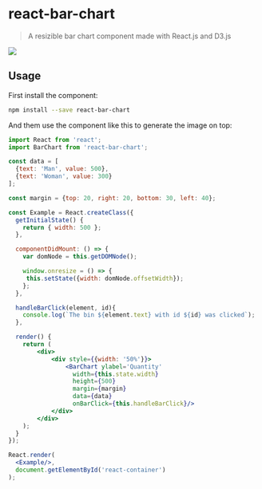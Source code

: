 # react-bar-chart
> A resizible bar chart component made with React.js and D3.js

<img src="https://i.imgur.com/3CgROLp.png"/>

## Usage

First install the component:
```sh
npm install --save react-bar-chart
```

And them use the component like this to generate the image on top:
```jsx
import React from 'react';
import BarChart from 'react-bar-chart';

const data = [
  {text: 'Man', value: 500}, 
  {text: 'Woman', value: 300} 
];

const margin = {top: 20, right: 20, bottom: 30, left: 40};

const Example = React.createClass({
  getInitialState() {
    return { width: 500 };
  },

  componentDidMount: () => {
    var domNode = this.getDOMNode();

    window.onresize = () => {
     this.setState({width: domNode.offsetWidth}); 
    };
  },

  handleBarClick(element, id){ 
    console.log(`The bin ${element.text} with id ${id} was clicked`);
  },

  render() {
    return (
        <div>
            <div style={{width: '50%'}}> 
                <BarChart ylabel='Quantity'
                  width={this.state.width}
                  height={500}
                  margin={margin}
                  data={data}
                  onBarClick={this.handleBarClick}/>
            </div>
        </div>
    );
  }
});

React.render(
  <Example/>,
  document.getElementById('react-container')
);
```
